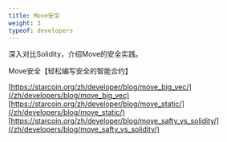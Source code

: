 ```yaml
---
title: Move安全
weight: 3
typeof: developers
---
```


深入对比Solidity，介绍Move的安全实践。

<!--more-->

Move安全【轻松编写安全的智能合约】

[https://starcoin.org/zh/developer/blog/move_big_vec/](/zh/developers/blog/move_big_vec)
[https://starcoin.org/zh/developer/blog/move_static/](/zh/developers/blog/move_static/)
[https://starcoin.org/zh/developer/blog/move_safty_vs_solidity/](/zh/developers/blog/move_safty_vs_solidity/)